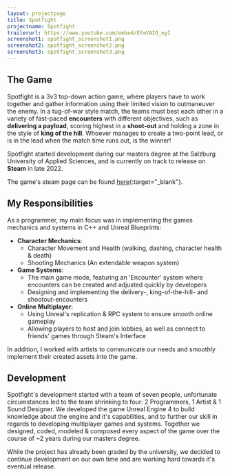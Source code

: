 ```yaml
---
layout: projectpage
title: Spotfight
projectname: Spotfight
trailerurl: https://www.youtube.com/embed/EfmYAIO_eyI
screenshot1: spotfight_screenshot1.png
screenshot2: spotfight_screenshot2.png
screenshot3: spotfight_screenshot3.png
---
```


## The Game
Spotfight is a 3v3 top-down action game, where players have to work together and gather information using their limited
vision to outmaneuver the enemy. In a tug-of-war style match, the teams must best each other in a variety of fast-paced **encounters** with different objectives,
such as **delivering a payload**, scoring highest in a **shoot-out** and holding a zone in the style of **king of the hill**.
Whoever manages to create a two-point lead, or is in the lead when the match time runs out, is the winner!

Spotfight started development during our masters degree at the Salzburg University of Applied Sciences,
and is currently on track to release on **Steam** in late 2022.

The game's steam page can be found [here](https://store.steampowered.com/app/1981510/Spotfight/){:target="_blank"}.

## My Responsibilities
As a programmer, my main focus was in implementing the games mechanics and systems in C++ and Unreal Blueprints:
- **Character Mechanics**:
  - Character Movement and Health (walking, dashing, character health & death)
  - Shooting Mechanics (An extendable weapon system)
- **Game Systems**:
  - The main game mode, featuring an 'Encounter' system where encounters can be created and adjusted quickly by developers
  - Designing and implementing the delivery-, king-of-the-hill- and shootout-encounters
- **Online Multiplayer**:
  - Using Unreal's replication & RPC system to ensure smooth online gameplay
  - Allowing players to host and join lobbies, as well as connect to friends' games through Steam's Interface 

In addition, I worked with artists to communicate our needs and smoothly implement their created assets into the game.

## Development
Spotfight's development started with a team of seven people, unfortunate circumstances led to the team shrinking to four: 2 Programmers, 1 Artist & 1 Sound Designer.
We developed the game Unreal Engine 4 to build knowledge about the engine and it's capabilities, and to further our skill in regards to developing multiplayer games and systems.
Together we designed, coded, modeled & composed every aspect of the game over the course of ~2 years during our masters degree.

While the project has already been graded by the university, we decided to continue development on our own time and are working hard towards it's eventual release.
